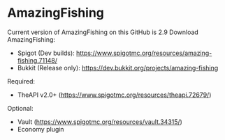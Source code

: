 # AmazingFishing

Current version of AmazingFishing on this GitHub is 2.9
Download AmazingFishing:
  * Spigot (Dev builds): https://www.spigotmc.org/resources/amazing-fishing.71148/
  * Bukkit (Release only): https://dev.bukkit.org/projects/amazing-fishing

Required:
  * TheAPI v2.0+ (https://www.spigotmc.org/resources/theapi.72679/)

Optional:
  * Vault (https://www.spigotmc.org/resources/vault.34315/)
  * Economy plugin
